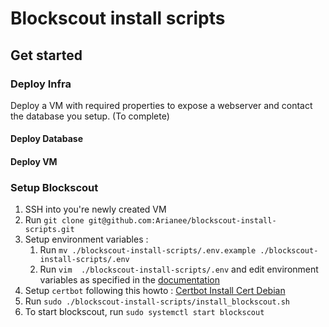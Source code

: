 # Blockscout install scripts

## **Get started**

### **Deploy Infra**
Deploy a VM with required properties to expose a webserver and contact the database you setup. (To complete)

#### **Deploy Database**

#### **Deploy VM**

### **Setup Blockscout**

1. SSH into you're newly created VM
2. Run `git clone git@github.com:Arianee/blockscout-install-scripts.git`
3. Setup environment variables :
   1. Run `mv ./blockscout-install-scripts/.env.example ./blockscout-install-scripts/.env`
   2. Run `vim  ./blockscout-install-scripts/.env` and edit environment variables as specified in the [documentation](https://docs.blockscout.com/for-developers/information-and-settings/env-variables)
4. Setup `certbot` following this howto : [Certbot Install Cert Debian](https://certbot.eff.org/instructions?ws=other&os=debianbuster)
5. Run `sudo ./blockscout-install-scripts/install_blockscout.sh`
6. To start blockscout, run `sudo systemctl start blockscout`
